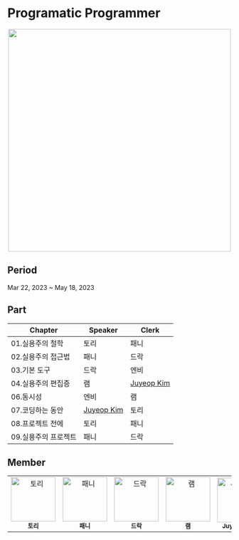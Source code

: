 # Programatic Programmer
<p align="center">
<img height=500 src=https://github.com/juyeop03/pragmatic-programmer-study/assets/49600974/967980b3-a50d-43de-9555-f2792792c157 />
</p>

## Period
Mar 22, 2023 ~ May 18, 2023

## Part
|Chapter|Speaker|Clerk|
|---|---|---|
|01.실용주의 철학|토리|패니|
|02.실용주의 접근법|패니|드락|
|03.기본 도구|드락|엔비|
|04.실용주의 편집증|램|<a href="https://github.com/juyeop03">Juyeop Kim</a>|
|06.동시성|엔비|램|
|07.코딩하는 동안|<a href="https://github.com/juyeop03">Juyeop Kim</a>|토리|
|08.프로젝트 전에|토리|패니|
|09.실용주의 프로젝트|패니|드락|

## Member
<table>
  <tbody>
    <tr>
      <td align="center">
        <img src="https://github.com/juyeop03/pragmatic-programmer-study/assets/49600974/9350e5d4-23b5-4f3a-824c-cb7281f2705a" width="100px;" alt="토리"/>
        <br/>
        <sub><b>토리</b></sub>
        </a>
        <br/>
      </td>
      <td align="center">
        <img src="https://github.com/juyeop03/pragmatic-programmer-study/assets/49600974/9350e5d4-23b5-4f3a-824c-cb7281f2705a" width="100px;" alt="패니"/>
        <br/>
        <sub><b>패니</b></sub>
        </a>
        <br/>
      </td>
      <td align="center">
        <img src="https://github.com/juyeop03/pragmatic-programmer-study/assets/49600974/9350e5d4-23b5-4f3a-824c-cb7281f2705a" width="100px;" alt="드락"/>
        <br/>
        <sub><b>드락</b></sub>
        </a>
        <br/>
      </td>
      <td align="center">
        <img src="https://github.com/juyeop03/pragmatic-programmer-study/assets/49600974/9350e5d4-23b5-4f3a-824c-cb7281f2705a" width="100px;" alt="램"/>
        <br/>
        <sub><b>램</b></sub>
        </a>
        <br/>
      </td>
      <td align="center">
        <a href="https://github.com/juyeop03"><img src="https://avatars.githubusercontent.com/u/49600974?v=4" width="100px;" alt="Juyeop Kim"/>
        <br/>
        <sub><b>Juyeop Kim</b></sub>
        </a>
        <br/>
      </td>
      <td align="center">
        <img src="https://github.com/juyeop03/pragmatic-programmer-study/assets/49600974/9350e5d4-23b5-4f3a-824c-cb7281f2705a" width="100px;" alt="엔비"/>
        <br/>
        <sub><b>엔비</b></sub>
        </a>
        <br/>
      </td>
      <td align="center">
        <img src="https://github.com/juyeop03/pragmatic-programmer-study/assets/49600974/9350e5d4-23b5-4f3a-824c-cb7281f2705a" width="100px;" alt="진"/>
        <br/>
        <sub><b>진</b></sub>
        </a>
        <br/>
      </td>
    </tr>
  </tbody>
</table>
